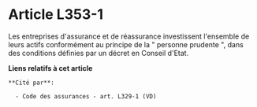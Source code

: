 # Article L353-1

Les entreprises d'assurance et de réassurance investissent l'ensemble de leurs actifs conformément au principe de la "
personne prudente ", dans des conditions définies par un décret en Conseil d'Etat.

**Liens relatifs à cet article**

	**Cité par**:

	  - Code des assurances - art. L329-1 (VD)
